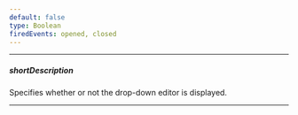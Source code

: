 ```yaml
---
default: false
type: Boolean
firedEvents: opened, closed
---
```

---
##### shortDescription
Specifies whether or not the drop-down editor is displayed.

---
